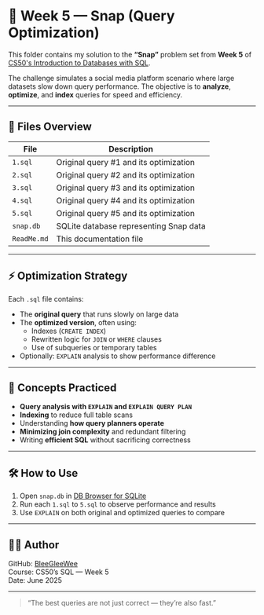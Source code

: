 
# 📸 Week 5 — Snap (Query Optimization)

This folder contains my solution to the **“Snap”** problem set from **Week 5** of [CS50's Introduction to Databases with SQL](https://cs50.harvard.edu/sql/).

The challenge simulates a social media platform scenario where large datasets slow down query performance. The objective is to **analyze**, **optimize**, and **index** queries for speed and efficiency.

---

## 📁 Files Overview

| File      | Description                              |
|-----------|------------------------------------------|
| `1.sql`   | Original query #1 and its optimization    |
| `2.sql`   | Original query #2 and its optimization    |
| `3.sql`   | Original query #3 and its optimization    |
| `4.sql`   | Original query #4 and its optimization    |
| `5.sql`   | Original query #5 and its optimization    |
| `snap.db` | SQLite database representing Snap data    |
| `ReadMe.md` | This documentation file                |

---

## ⚡ Optimization Strategy

Each `.sql` file contains:

- The **original query** that runs slowly on large data
- The **optimized version**, often using:
  - Indexes (`CREATE INDEX`)
  - Rewritten logic for `JOIN` or `WHERE` clauses
  - Use of subqueries or temporary tables
- Optionally: `EXPLAIN` analysis to show performance difference

---

## 🧠 Concepts Practiced

- **Query analysis with `EXPLAIN` and `EXPLAIN QUERY PLAN`**
- **Indexing** to reduce full table scans
- Understanding **how query planners operate**
- **Minimizing join complexity** and redundant filtering
- Writing **efficient SQL** without sacrificing correctness

---

## 🛠️ How to Use

1. Open `snap.db` in [DB Browser for SQLite](https://sqlitebrowser.org/)
2. Run each `1.sql` to `5.sql` to observe performance and results
3. Use `EXPLAIN` on both original and optimized queries to compare

---

## 👩‍💻 Author

GitHub: [BleeGleeWee](https://github.com/BleeGleeWee)  
Course: CS50’s SQL — Week 5  
Date: June 2025

---

> “The best queries are not just correct — they’re also fast.”
